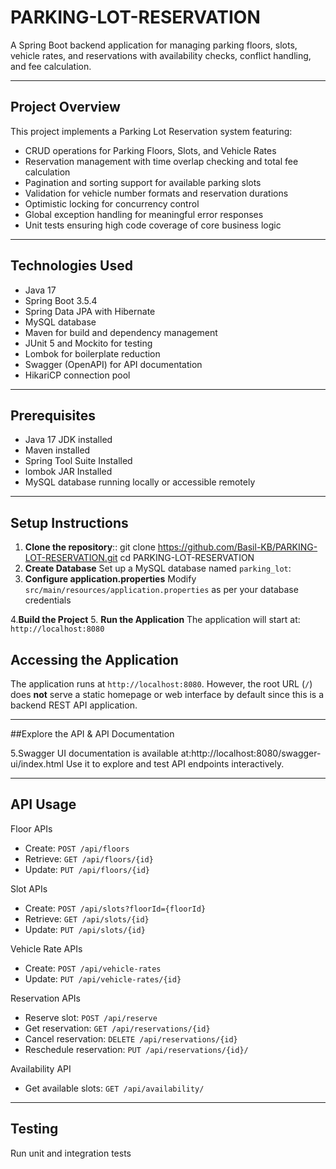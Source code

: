 # PARKING-LOT-RESERVATION
A Spring Boot backend application for managing parking floors, slots, vehicle rates, and reservations with availability checks, conflict handling, and fee calculation.

---

## Project Overview

This project implements a Parking Lot Reservation system featuring:

- CRUD operations for Parking Floors, Slots, and Vehicle Rates
- Reservation management with time overlap checking and total fee calculation
- Pagination and sorting support for available parking slots
- Validation for vehicle number formats and reservation durations
- Optimistic locking for concurrency control
- Global exception handling for meaningful error responses
- Unit tests ensuring high code coverage of core business logic

---

## Technologies Used

- Java 17
- Spring Boot 3.5.4
- Spring Data JPA with Hibernate
- MySQL database
- Maven for build and dependency management
- JUnit 5 and Mockito for testing
- Lombok for boilerplate reduction
- Swagger (OpenAPI) for API documentation
- HikariCP connection pool

---

## Prerequisites

- Java 17 JDK installed
- Maven installed
- Spring Tool Suite Installed
- lombok JAR Installed
- MySQL database running locally or accessible remotely


---

## Setup Instructions

1. **Clone the repository**::
    git clone https://github.com/Basil-KB/PARKING-LOT-RESERVATION.git
cd PARKING-LOT-RESERVATION
2. **Create Database**
         Set up a MySQL database named `parking_lot`:
3. **Configure application.properties**
        Modify `src/main/resources/application.properties` as per your database credentials

4.**Build the Project**
5. **Run the Application**
      The application will start at: `http://localhost:8080`
  ## Accessing the Application 
The application runs at `http://localhost:8080`. However, the root URL (`/`) does **not** serve a static homepage or web interface by default since this is a backend REST API application.

---
##Explore the API & API Documentation  

5.Swagger UI documentation is available at:http://localhost:8080/swagger-ui/index.html
Use it to explore and test API endpoints interactively.

---
## API Usage

Floor APIs  
- Create: `POST /api/floors`  
- Retrieve: `GET /api/floors/{id}`  
- Update: `PUT /api/floors/{id}`

Slot APIs  
- Create: `POST /api/slots?floorId={floorId}`  
- Retrieve: `GET /api/slots/{id}`  
- Update: `PUT /api/slots/{id}`

Vehicle Rate APIs  
- Create: `POST /api/vehicle-rates`  
- Update: `PUT /api/vehicle-rates/{id}`

Reservation APIs  
- Reserve slot: `POST /api/reserve`  
- Get reservation: `GET /api/reservations/{id}`  
- Cancel reservation: `DELETE /api/reservations/{id}`  
- Reschedule reservation: `PUT /api/reservations/{id}/`

Availability API  
- Get available slots: `GET /api/availability/`

---

## Testing

Run unit and integration tests

